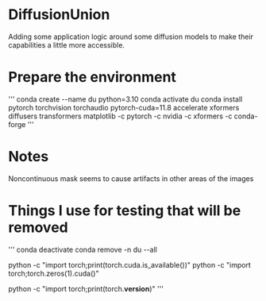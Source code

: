 # DiffusionUnion
Adding some application logic around some diffusion models to make their capabilities a little more accessible.

# Prepare the environment
'''
conda create --name du python=3.10
conda activate du
conda install pytorch torchvision torchaudio pytorch-cuda=11.8 accelerate xformers diffusers transformers matplotlib -c pytorch -c nvidia -c xformers -c conda-forge 
'''

# Notes
Noncontinuous mask seems to cause artifacts in other areas of the images

# Things I use for testing that will be removed
'''
conda deactivate
conda remove -n du --all

python -c "import torch;print(torch.cuda.is_available())"
python -c "import torch;torch.zeros(1).cuda()"

python -c "import torch;print(torch.__version__)"
'''

